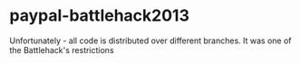 paypal-battlehack2013
=====================

Unfortunately - all code is distributed over different branches. It was one of the Battlehack's restrictions
